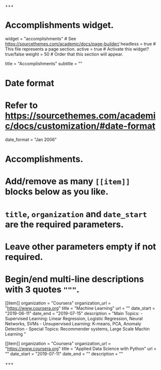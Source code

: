 +++
# Accomplishments widget.
widget = "accomplishments"  # See https://sourcethemes.com/academic/docs/page-builder/
headless = true  # This file represents a page section.
active = true  # Activate this widget? true/false
weight = 50  # Order that this section will appear.

title = "Accomplish&shy;ments"
subtitle = ""

# Date format
#   Refer to https://sourcethemes.com/academic/docs/customization/#date-format
date_format = "Jan 2006"

# Accomplishments.
#   Add/remove as many `[[item]]` blocks below as you like.
#   `title`, `organization` and `date_start` are the required parameters.
#   Leave other parameters empty if not required.
#   Begin/end multi-line descriptions with 3 quotes `"""`.

[[item]]
  organization = "Coursera"
  organization_url = "https://www.coursera.org"
  title = "Machine Learning"
  url = ""
  date_start = "2019-06-11"
  date_end = "2019-07-15"
  description = "Main Topics:
    - Supervised Learning: Linear Regression, Logistic Regression, Neural Networks, SVMs
    - Unsupervised Learning: K-means, PCA, Anomaly Detection
    - Special Topics: Recommender systems, Large Scale Machin Learning
  "
  
[[item]]
  organization = "Coursera"
  organization_url = "https://www.coursera.org"
  title = "Applied Data Science with Python"
  url = ""
  date_start = "2019-07-11"
  date_end = ""
  description = ""
  
+++
